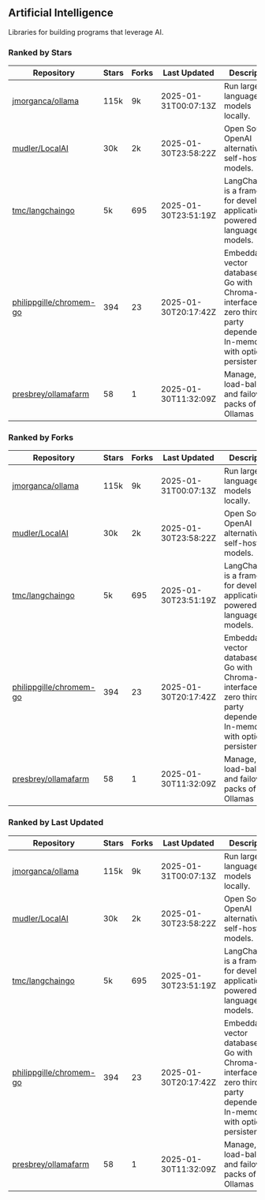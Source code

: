 ## Artificial Intelligence

Libraries for building programs that leverage AI.

### Ranked by Stars

| Repository | Stars | Forks | Last Updated | Description | 
|------------|-------|-------|--------------|-------------|
| [jmorganca/ollama](https://github.com/jmorganca/ollama) | 115k | 9k | 2025-01-31T00:07:13Z |  Run large language models locally. |
| [mudler/LocalAI](https://github.com/mudler/LocalAI) | 30k | 2k | 2025-01-30T23:58:22Z |  Open Source OpenAI alternative, self-host AI models. |
| [tmc/langchaingo](https://github.com/tmc/langchaingo) | 5k | 695 | 2025-01-30T23:51:19Z |  LangChainGo is a framework for developing applications powered by language models. |
| [philippgille/chromem-go](https://github.com/philippgille/chromem-go) | 394 | 23 | 2025-01-30T20:17:42Z |  Embeddable vector database for Go with Chroma-like interface and zero third-party dependencies. In-memory with optional persistence. |
| [presbrey/ollamafarm](https://github.com/presbrey/ollamafarm) | 58 | 1 | 2025-01-30T11:32:09Z |  Manage, load-balance, and failover packs of Ollamas |

### Ranked by Forks

| Repository | Stars | Forks | Last Updated | Description | 
|------------|-------|-------|--------------|-------------|
| [jmorganca/ollama](https://github.com/jmorganca/ollama) | 115k | 9k | 2025-01-31T00:07:13Z |  Run large language models locally. |
| [mudler/LocalAI](https://github.com/mudler/LocalAI) | 30k | 2k | 2025-01-30T23:58:22Z |  Open Source OpenAI alternative, self-host AI models. |
| [tmc/langchaingo](https://github.com/tmc/langchaingo) | 5k | 695 | 2025-01-30T23:51:19Z |  LangChainGo is a framework for developing applications powered by language models. |
| [philippgille/chromem-go](https://github.com/philippgille/chromem-go) | 394 | 23 | 2025-01-30T20:17:42Z |  Embeddable vector database for Go with Chroma-like interface and zero third-party dependencies. In-memory with optional persistence. |
| [presbrey/ollamafarm](https://github.com/presbrey/ollamafarm) | 58 | 1 | 2025-01-30T11:32:09Z |  Manage, load-balance, and failover packs of Ollamas |

### Ranked by Last Updated

| Repository | Stars | Forks | Last Updated | Description | 
|------------|-------|-------|--------------|-------------|
| [jmorganca/ollama](https://github.com/jmorganca/ollama) | 115k | 9k | 2025-01-31T00:07:13Z |  Run large language models locally. |
| [mudler/LocalAI](https://github.com/mudler/LocalAI) | 30k | 2k | 2025-01-30T23:58:22Z |  Open Source OpenAI alternative, self-host AI models. |
| [tmc/langchaingo](https://github.com/tmc/langchaingo) | 5k | 695 | 2025-01-30T23:51:19Z |  LangChainGo is a framework for developing applications powered by language models. |
| [philippgille/chromem-go](https://github.com/philippgille/chromem-go) | 394 | 23 | 2025-01-30T20:17:42Z |  Embeddable vector database for Go with Chroma-like interface and zero third-party dependencies. In-memory with optional persistence. |
| [presbrey/ollamafarm](https://github.com/presbrey/ollamafarm) | 58 | 1 | 2025-01-30T11:32:09Z |  Manage, load-balance, and failover packs of Ollamas |

